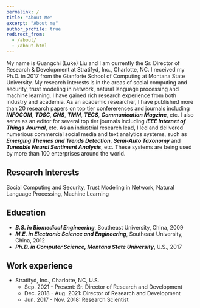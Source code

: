 ```yaml
---
permalink: /
title: "About Me"
excerpt: "About me"
author_profile: true
redirect_from: 
  - /about/
  - /about.html
---
```


My name is Guangchi (Luke) Liu and I am currently the Sr. Director of Research & Development at Stratifyd, Inc., Charlotte, NC. I received my Ph.D. in 2017 from the Gianforte School of Computing at Montana State University. My research interests is in the areas of social computing and security, trust modeling in network, natural language processing and machine learning. I have gained rich research experience from both industry and academia. As an academic researcher, I have published more than 20 research papers on top tier confererences and journals including ***INFOCOM***, ***TDSC***, ***CNS***, ***TMM***, ***TECS***, ***Communication Magzine***, etc. I also serve as an editor for several top tier journals including ***IEEE Internet of Things Journal***, etc. As an industrial research lead, I led and delivered numerious commercial social media and text analytics systems, such as ***Emerging Themes and Trends Detection***, ***Semi-Auto Taxonomy*** and ***Tuneable Neural Sentiment Analysis***, etc. These systems are being used by more than 100 enterprises around the world. 

Research Interests
------
Social Computing and Security, Trust Modeling in Network, Natural Language Processing, Machine Learning 


Education
------
* ***B.S. in Biomedical Engineering***, Southeast University, China, 2009
* ***M.E. in Electronic Science and Engineering***, Southeast University, China, 2012
* ***Ph.D. in Computer Science, Montana State University***, U.S., 2017

Work experience
------
* Stratifyd, Inc., Charlotte, NC, U.S.
  * Sep. 2021 - Present: Sr. Director of Research and Development
  * Dec. 2018 - Aug. 2021: Director of Research and Development
  * Jun. 2017 - Nov. 2018: Research Scientist






